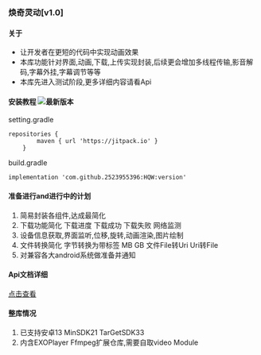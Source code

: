 ### 焕奇灵动[v1.0]

#### 关于
- 让开发者在更短的代码中实现动画效果
- 本库功能针对界面,动画,下载,上传实现封装,后续更会增加多线程传输,影音解码,字幕外挂,字幕调节等等
- 本库先进入测试阶段,更多详细内容请看Api

#### 安装教程  ![最新版本](https://jitpack.io/v/2523955396/HQW.svg "version")

setting.gradle
```
repositories {
        maven { url 'https://jitpack.io' }
    }
```
build.gradle
```
implementation 'com.github.2523955396:HQW:version'
```
#### 准备进行and进行中的计划
1. 简易封装各组件,达成最简化
2. 下载功能简化 下载进度 下载成功 下载失败 网络监测
3. 设备信息获取,界面监听,位移,旋转,动画渲染,图片绘制
4. 文件转换简化 字节转换为带标签 MB GB 文件File转Uri Uri转File
5. 对兼容各大android系统做准备并通知

#### Api文档详细 
[点击查看](https://gitee.com/BAILIS/HQW/blob/master/Api.md)


#### 整库情况
1. 已支持安卓13 MinSDK21 TarGetSDK33
2. 内含EXOPlayer Ffmpeg扩展仓库,需要自取video Module
